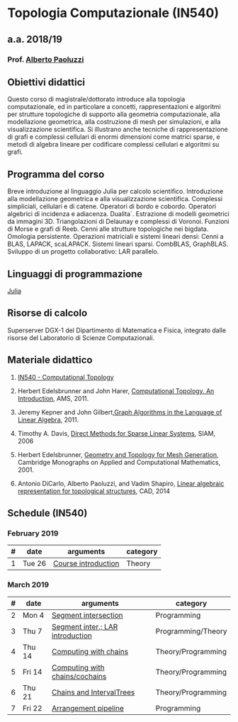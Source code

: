 # Topologia Computazionale (IN540)
## a.a. 2018/19 
### Prof. [Alberto Paoluzzi](http://paoluzzi.dia.uniroma3.it)

## Obiettivi didattici

Questo corso di magistrale/dottorato introduce alla topologia computazionale, ed in particolare a concetti, rappresentazioni e algoritmi per strutture topologiche di supporto alla geometria computazionale, alla modellazione geometrica, alla costruzione di mesh per simulazioni, e alla visualizzazione scientifica. Si illustrano anche tecniche di  rappresentazione di grafi e complessi cellulari di enormi dimensioni come matrici sparse, e metodi di algebra lineare per codificare complessi cellulari e algoritmi su grafi.

## Programma del corso

Breve introduzione al linguaggio Julia per calcolo scientifico. Introduzione alla modellazione geometrica e alla visualizzazione scientifica. Complessi simpliciali, cellulari e di catene. Operatori di bordo e cobordo. Operatori algebrici di incidenza e adiacenza. Dualita`. Estrazione di modelli geometrici da immagini 3D. Triangolazioni di Delaunay e complessi di Voronoi. Funzioni di Morse e grafi di Reeb. Cenni alle strutture topologiche nei bigdata. Omologia persistente. Operazioni matriciali e sistemi lineari densi: Cenni a BLAS, LAPACK, scaLAPACK. Sistemi lineari sparsi. CombBLAS, GraphBLAS. Sviluppo di un progetto collaborativo: LAR parallelo.

## Linguaggi di programmazione

[Julia](http://julialang.org)

## Risorse di calcolo

Superserver DGX-1 del Dipartimento di Matematica e Fisica, integrato dalle risorse del Laboratorio di Scienze Computazionali.

## Materiale didattico

1. [IN540 - Computational Topology](https://github.com/cvdlab-courses/CAT)

2.	Herbert Edelsbrunner and John Harer, [Computational Topology. An Introduction](https://www.amazon.it/Computational-Topology-Introduction-Herbert-Edelsbrunner/dp/0821849255/),  AMS, 2011.

3.	Jeremy Kepner and John Gilbert,[Graph Algorithms in the Language of Linear Algebra](epubs.siam.org/doi/book/10.1137/1.9780898719918), 2011.

4.	Timothy A. Davis, [Direct Methods for Sparse Linear Systems](http://epubs.siam.org/doi/book/10.1137/1.9780898718881), SIAM, 2006

5.	Herbert Edelsbrunner, [Geometry and Topology for Mesh Generation](https://www.amazon.com/Generation-Cambridge-Monographs-Computational-Mathematics/dp/052168207X), Cambridge Monographs on Applied and Computational Mathematics, 2001.

6.	Antonio DiCarlo, Alberto Paoluzzi, and Vadim Shapiro, [Linear algebraic representation for topological structures](http://www.sciencedirect.com/science/article/pii/S001044851300184X), CAD, 2014

## Schedule (IN540)

### February 2019
| # | date | arguments | category |
|--:|------|-----------|----------|
| 1 | Tue  26 | [Course introduction](lessons/2019-02-26) | Theory |

### March 2019
| # | date | arguments | category |
|--:|------|-----------|----------|
| 2 | Mon  4 | [Segment intersection](lessons/2019-03-04/) | Programming |
| 3 | Thu  7 | [Segment inter.; LAR introduction](lessons/2019-03-04/) | Programming/Theory |
| 4 | Thu  14 | [Computing with chains](lessons/2019-03-14/) | Theory/Programming |
| 5 | Fri  14 | [Computing with chains/cochains](lessons/2019-03-14/) | Theory/Programming |
| 6 | Thu  21 | [Chains and IntervalTrees](lessons/2019-03-21/) | Theory/Programming |
| 7 | Fri  22 | [Arrangement pipeline](lessons/2019-03-22/) | Programming |
<!-- to be used as an example
| 4 | Fri 17 | [Simplicial complexes & SW automation tools](lessons/2017-03-17/) | Theory |
| 5 | Tue 21 | [Simplexn package](lessons/2017-03-21/) | Programming |
| 6 | Fri 24 | [Delaunay triangulations](lessons/2017-03-24/) | Theory & Programming |
| 7 | Tue 28 | [Cellular complexes, LAR](lessons/2017-03-28/) | Theory |
| 8 | Fri 31 | [Linear Algebraic Representation](lessons/2017-03-31/) | Programming |
-->
